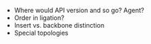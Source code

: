 * Where would API version and so go? Agent?
* Order in ligation?
* Insert vs. backbone distinction
* Special topologies